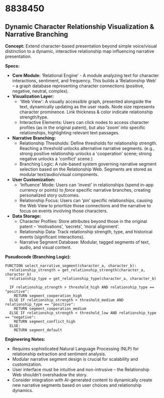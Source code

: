 # 8838450

## Dynamic Character Relationship Visualization & Narrative Branching

**Concept:** Extend character-based presentation beyond simple voice/visual distinction to a dynamic, interactive relationship map influencing narrative presentation.

**Specs:**

*   **Core Module:** ‘Relational Engine’ - A module analyzing text for character interactions, sentiment, and frequency. This builds a ‘Relationship Web’ – a graph database representing character connections (positive, negative, neutral, complex).
*   **Visualization Layer:**
    *   'Web View': A visually accessible graph, presented alongside the text, dynamically updating as the user reads. Node size represents character prominence. Link thickness & color indicate relationship strength/type.
    *   Interactive Elements: Users can click nodes to access character profiles (as in the original patent), but also ‘zoom’ into specific relationships, highlighting relevant text passages.
*   **Narrative Branching:**
    *   Relationship Thresholds: Define thresholds for relationship strength. Reaching a threshold unlocks alternative narrative segments. (e.g., strong positive relationship unlocks a 'cooperation' scene; strong negative unlocks a 'conflict' scene.)
    *   Branching Logic: A rule-based system governing narrative segment selection based on the Relationship Web. Segments are stored as modular text/audio/visual components.
*   **User Customization:**
    *   ‘Influence’ Mode: Users can 'invest' in relationships (spend in-app currency or points) to *force* specific narrative branches, creating personalized story outcomes.
    *   Relationship Focus: Users can ‘pin’ specific relationships, causing the Web View to prioritize those connections and the narrative to focus on events involving those characters.
*   **Data Storage:**
    *   Character Profiles: Store attributes beyond those in the original patent – ‘motivations’, ‘secrets’, ‘moral alignment’.
    *   Relationship Data:  Track relationship strength, type, and historical events (significant interactions).
    *   Narrative Segment Database: Modular, tagged segments of text, audio, and visual content.

**Pseudocode (Branching Logic):**

```
FUNCTION select_narrative_segment(character_a, character_b):
  relationship_strength = get_relationship_strength(character_a, character_b)
  relationship_type = get_relationship_type(character_a, character_b)

  IF relationship_strength > threshold_high AND relationship_type == "positive":
    RETURN segment_cooperation_high
  ELSE IF relationship_strength > threshold_medium AND relationship_type == "positive":
    RETURN segment_cooperation_medium
  ELSE IF relationship_strength < threshold_low AND relationship_type == "negative":
    RETURN segment_conflict_high
  ELSE:
    RETURN segment_default
```

**Engineering Notes:**

*   Requires sophisticated Natural Language Processing (NLP) for relationship extraction and sentiment analysis.
*   Modular narrative segment design is crucial for scalability and customization.
*   User interface must be intuitive and non-intrusive – the Relationship Web shouldn’t overshadow the story.
*   Consider integration with AI-generated content to dynamically create new narrative segments based on user choices and relationship dynamics.